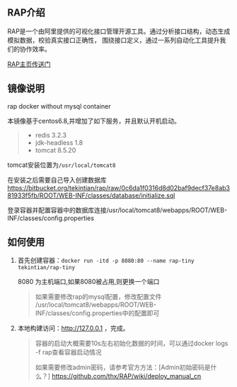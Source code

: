 ## RAP介绍

RAP是一个由阿里提供的可视化接口管理开源工具。通过分析接口结构，动态生成模拟数据，校验真实接口正确性， 围绕接口定义，通过一系列自动化工具提升我们的协作效率。

[RAP主页传送门](http://rapapi.org/org/index.do)

## 镜像说明

rap docker without mysql container

本镜像基于centos6.8,并增加了如下服务，并且默认开机启动。

> * redis 3.2.3
> * jdk-headless 1.8
> * tomcat 8.5.20

tomcat安装位置为`/usr/local/tomcat8`


在安装之后需要自己导入创建数据库
https://bitbucket.org/tekintian/rap/raw/0c6da1f0316d8d02baf9decf37e8ab381933f5fb/ROOT/WEB-INF/classes/database/initialize.sql

登录容器并配置容器中的数据库连接/usr/local/tomcat8/webapps/ROOT/WEB-INF/classes/config.properties


## 如何使用

1. 首先创建容器：`docker run -itd -p 8080:80 --name rap-tiny tekintian/rap-tiny`

    8080 为主机端口,如果8080被占用,则更换一个端口
    
   > 如果需要修改rap的mysql配置，修改配置文件
   /usr/local/tomcat8/webapps/ROOT/WEB-INF/classes/config.properties中的配置即可

2. 本地构建访问：http://127.0.0.1 ，完成。

   > 容器的启动大概需要10s左右初始化数据的时间，可以通过docker logs -f rap查看容器启动情况
   >
   > 如果需要修改admin密码，请参考官方方法：[Admin初始密码是什么？]
   https://github.com/thx/RAP/wiki/deploy_manual_cn





